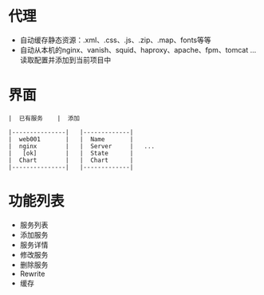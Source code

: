 # 代理
* 自动缓存静态资源：.xml、.css、.js、.zip、.map、fonts等等
* 自动从本机的nginx、vanish、squid、haproxy、apache、fpm、tomcat ...读取配置并添加到当前项目中

# 界面
~~~
|  已有服务    |  添加

|---------------|   |-------------|
|  web001       |   |  Name       |
|  nginx        |   |  Server     |   ...
|   [ok]        |   |  State      |
|  Chart        |   |  Chart      |
|---------------|   |-------------|

~~~

# 功能列表
* 服务列表
* 添加服务
* 服务详情
* 修改服务
* 删除服务
* Rewrite
* 缓存